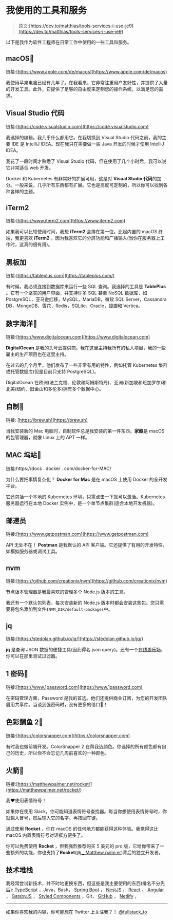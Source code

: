 # 我使用的工具和服务

> 原文:[https://dev.to/matthias/tools-services-i-use-je9](https://dev.to/matthias/tools-services-i-use-je9)

以下是我作为软件工程师在日常工作中使用的一些工具和服务。

## [](#macos)macOS🍎

链接:[https://www.apple.com/de/macos](https://www.apple.com/de/macos)

我使用苹果电脑已经有几年了。在我看来，它非常注重用户友好性，并提供了大量的开发工具。此外，它提供了足够的自由度来定制您的操作系统，以满足您的需求。

## [](#visual-studio-code)Visual Studio 代码

链接:[https://code.visualstudio.com](https://code.visualstudio.com)

我选择的编辑。我几乎什么都用它。在我切换到 Visual Studio 代码之前，我的主要 IDE 是 IntelliJ IDEA。现在我只在需要做一些 Java 开发的时候才使用 IntelliJ IDEA。

我花了一段时间才熟悉了 Visual Studio 代码，但在使用了几个小时后，我可以说它非常适合 web 开发。

Docker 和 Kubernetes 有非常好的扩展可用，这是对 **Visual Studio 代码**的加分。一般来说，几乎所有东西都有扩展。它也是高度可定制的，所以你可以找到各种各样的主题。

## [](#iterm2)iTerm2

链接:[https://www.iterm2.com](https://www.iterm2.com)

如果我可以比较使用时间，我想 **iTerm2** 会排在第一位。比起内置的 macOS 终端，我更喜欢 **iTerm2** ，因为我喜欢它的分屏功能和广播输入(当你在服务器上工作时，这真的很有用)。

## [](#tableplus)黑板加

链接:[https://tableplus.com](https://tableplus.com/)

有时候，我必须连接到数据库来运行一些 SQL 查询。我选择的工具是 **TablePlus** 。它有一个坚实的用户界面，并支持许多 SQL 甚至 NoSQL 数据库，如 PostgreSQL，亚马逊红移，MySQL，MariaDB，微软 SQL Server，Cassandra DB，MongoDB，雪花，Redis，SQLite，Oracle，蟑螂和 Vertica。

## [](#digitalocean)数字海洋🌊

链接:[https://www.digitalocean.com](https://www.digitalocean.com)

**DigitalOcean** 是我的头号云提供商。我在这里主持我所有的私人项目，我的一些雇主的生产项目也在这里主持。

在过去的几个月里，他们发布了一些非常有用的特性，例如托管 Kubernetes 集群或托管数据库(但是目前只支持 PostgreSQL)。

DigitalOcean 在欧洲(法兰克福、伦敦和阿姆斯特丹)、亚洲(新加坡和班加罗尔)和北美(纽约、旧金山和多伦多)拥有多个数据中心。

## [](#homebrew)自制🍺

链接: [https://brew.sh](https://brew.sh)

当我安装新的 Mac 电脑时，自制软件总是我安装的第一件东西。**家酿**是 macOS 的包管理器，就像 Linux 上的 APT 一样。

## MAC 坞站🐳

链接:https://docs . docker . com/docker-for-MAC/

为什么要把事情复杂化？ **Docker for Mac** 是在 macOS 上使用 Docker 的全开发平台。

它还包括一个本地的 Kubernetes 环境，只需点击一下就可以激活。Kubernetes 服务器运行在本地 Docker 实例中，是一个单节点集群(适合本地开发机器)。

## [](#postman)邮递员

链接:[https://www.getpostman.com](https://www.getpostman.com)

API 无处不在！ **Postman** 是我默认的 API 客户端。它还提供了有用的开发特性，如模拟服务器或调试工具。

## [](#nvm)nvm

链接:[https://github.com/creationix/nvm](https://github.com/creationix/nvm)

节点版本管理器是我最喜欢的管理多个 Node.js 版本的工具。

我还有一个默认包列表，每次安装新的 Node.js 版本时都会安装这些包。您只需要将包名添加到文件`$NVM_DIR/default-packages`中。

## [](#jq)jq

链接:[https://stedolan.github.io/jq/](https://stedolan.github.io/jq/)

**jq** 是查询 JSON 数据的便捷工具(因此得名 json query)。还有一个[在线游乐场](https://jqplay.org)，你可以在那里测试过滤器。

## 1 密码🔐

链接:[https://www.1password.com](https://www.1password.com)

在密码管理方面，Password 是我的首选。他们还提供商业订阅，为您的开发团队启用共享库。当谈到强密码时，没有更多的借口💪！

## [](#colorsnapper-2)色彩鲷鱼 2🎨

链接:[https://colorsnapper.com](https://colorsnapper.com)

有时我也做前端开发。ColorSnapper 2 在帮我选颜色。你选择的所有颜色都有自己的历史，所以你不会忘记几周前喜欢的一种颜色。

## [](#rocket)火箭🚀

链接:[https://matthewpalmer.net/rocket/](https://matthewpalmer.net/rocket/)

我❤️使用表情符号！

如果你在使用 Slack，你可能知道表情符号查找器。每当你想使用表情符号时，你就输入冒号，然后输入它的名字，再按回车键。

通过使用 **Rocket** ，你在 macOS 的任何地方都能获得这种体验。我觉得这比 macOS 内置表情符号对话框方便多了。

你可以免费使用 **Rocket** ，但我强烈推荐购买 5 美元的 pro 版，它给你带来了一些额外的功能，你也支持了**Rocket**([@ _ Matthew palm er](https://twitter.com/_matthewpalmer))背后的独立开发者。

## [](#tech-stack)技术堆栈

我经常尝试新技术，并不时地更换东西，但这些是我主要使用的东西(排名不分先后): [TypeScript](https://www.typescriptlang.org/) ，Java，Bash， [Spring Boot](https://spring.io/projects/spring-boot) ， [NestJS](https://nestjs.com/) ， [React](https://reactjs.org/) ， [Angular](https://angular.io/) ， [GatsbyJS](https://www.gatsbyjs.org/) ， [Styled Components](https://www.styled-components.com/) ，Git， [GitHub](https://github.com/) ， [Netlify](https://www.netlify.com/) ，

* * *

如果你喜欢我的内容，你可能想在 Twitter 上关注我？！ [@fullstack_to](https://twitter.com/fullstack_to)